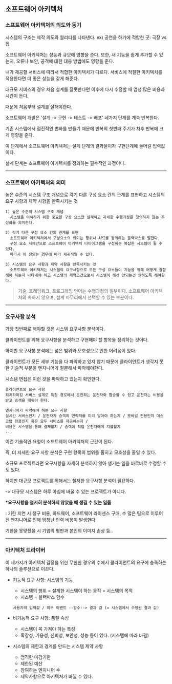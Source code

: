 ## 소프트웨어 아키텍처

### 소프트웨어 아키텍처의 의도와 동기

시스템의 구조는 제작 의도와 퀄리티를 나타낸다.
ex) 공연을 하기에 적합한 곳: 극장 vs 집

소프트웨어 아키텍처는 성능과 규모에 영향을 준다. 또한, 새 기능을 쉽게 추가할 수 있는지, 오류나 보안, 공격에 대한 대응 방법에도 영향을 준다.

내가 제공할 서비스에 따라서 적합한 아키텍처가 다르다. 서비스에 적절한 아키텍처를 적용한다면 더 좋은 성능을 갖게 해준다.

대규모 서비스의 경우 처음 설계를 잘못한다면 이후에 다시 수정할 때 엄청 많은 비용과 시간이 든다.

때문에 처음부터 설계를 잘해야한다.

소프트웨어 개발은 '설계 -> 구현 -> 테스트 -> 배포' 네가지 단계를 계속 반복한다.

기존 시스템에서 점진적인 변화를 만들기 때문에 반복의 첫번째 주기가 차후 반복에 크게 영향을 준다.

이 단계에서 소프트웨어 아키텍처는 설계 단계의 결과물이자 구현단계에 들어갈 입력값이다.

설계 단계는 소프트웨어 아키텍처를 정의하는 필수적인 과정이다.

---

### 소프트웨어 아키텍처의 의미

높은 수준의 시스템 구조 개념으로 각기 다른 구성 요소 간의 관계를 표현하고 시스템의 요구 사항과 제약 사항을 만족시키는 것

```
1) 높은 수준의 시스템 구조 개념
  시스템을 이해하기 위한 중요한 구성 요소만 설계하고 자세한 수행과정은 정의하지 않는 추상화를 의미한다.

2) 각기 다른 구성 요소 간의 관계를 표현
  소프트웨어 아키텍처에서 구성요소의 의미는 행위나 API를 정의하는 블랙박스를 말한다.
  구성 요소 자체만으로 소프트웨어 아키텍처 다이어그램을 구성하는 복잡한 시스템이 될 수 있다.
  따라서 이 정의는 경우에 따라 재귀적일 수 있다.

3) 시스템의 요구 사항과 제약 사항을 만족시키는 것
  소프트웨어 아키텍처는 시스템의 요구사항으로 모든 구성 요소들이 기능을 위해 어떻게 결합해야 하는지 나타내야 하고 시스템의 제약조건으로서 시스템이 해선 안되는건 안하도록 해야한다.

```

> 기술, 프레임워크, 프로그래밍 언어는 수행과정의 일부이다. 소프트웨어 아키텍처의 속하지 않으며, 설계 마무리에서 선택할 수 있는 부분이다.

---

### 요구사항 분석

가장 첫번째로 해야할 것은 시스템 요구사항 분석이다.

클라이언트를 위해 요구사항을 분석하고 구현해야 할 항목을 정리하는 것이다.

하지만 요구사항 분석에는 넓은 범위와 모호성으로 인한 어려움이 있다.

클라이언트가 모든 세부 기능을 다 파악하고 있지 않기 때문에 클라이언트가 생각지 못한 기술적 부분을 엔지니어가 질문해서 파악해야한다.

시스템 면접은 이런 것을 파악하고 있는지 확인한다.

```
클라이언트의 요구 사항
히치하이킹 서비스 설계로 특정 경로에서 운전하는 운전자와 합승할 수 있고 운전자는 비용을 받고 승객을 태워야 한다.

엔지니어가 파악해야 하는 요구 사항
실시간 서비스인지 / 운전자가 승객의 연락처를 미리 알아야 하는지 / 모바일 전용인지 데스크탑 전용인지 혹은 모두 서비스를 제공하는지 /
비용은 시스템을 통해 결제할지 / 승객이 직접 운전자에게 지불할지
...

```

이런 기술적인 요청이 소프트웨어 아키텍처의 근간이 된다.

즉, 더 자세한 요구 사항 분석은 구현 항목의 범위를 좁히고 모호성을 줄일 수 있다.

소규모 프로젝트라면 요구사항을 자세히 분석하지 않아 생기는 일을 바로바로 수정할 수도 있다.

하지만 대규모 프로젝트를 위해서는 철저한 요구사항 분석이 필요하다.

-> 대규모 시스템은 하루 아침에 바꿀 수 있는 프로젝트가 아니다.

**\*요구사항을 철저히 분석하지 않았을 때 생길 수 있는 일들**

: 기한 지연 시 청구 비용, 하드웨어, 소프트웨어 라이센스 구매, 수 많은 팀으로 이루어진 엔지니어로 인해 엄청난 인력 비용이 발생한다.

기한을 못맞췄을 시 기업의 평판과 본인의 이미지 손상 등..

---

### 아키텍처 드라이버

이 세가지가 아키텍처 결정을 위한 무한한 경우의 수에서 클라이언트의 요구에 충족하는 하나의 솔루션으로 이끈다.

- 기능적 요구 사항: 시스템의 기능

  - 시스템의 행위 = 설계한 시스템이 하는 동작 = 시스템의 목적
  - 시스템 = 블랙박스 함수

  ```
  사용자의 입력값 / 외부 이벤트 --함수--> 결과 값 (= 시스템에서 수행된 결과 값)
  ```

- 비기능적 요구 사항: 품질 속성

  - 시스템이 꼭 가져야 하는 특성
  - 확장성, 가용성, 신뢰성, 보안성, 성능 등이 있다. (시스템에 따라 바뀜)

- 시스템의 제한과 경계를 만드는 시스템 제약 사항
  - 엄격한 마감기한
  - 제한된 예산
  - 참여하는 엔지니어 수
  - 제약사항으로 아키텍처가 바뀔 수 있다.
